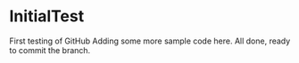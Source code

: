 # InitialTest
First testing of GitHub
Adding some more sample code here.
All done, ready to commit the branch.
